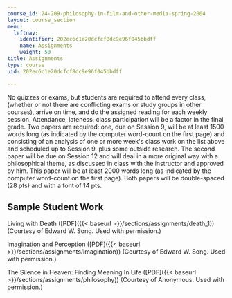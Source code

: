 ```yaml
---
course_id: 24-209-philosophy-in-film-and-other-media-spring-2004
layout: course_section
menu:
  leftnav:
    identifier: 202ec6c1e20dcfcf8dc9e96f045bbdff
    name: Assignments
    weight: 50
title: Assignments
type: course
uid: 202ec6c1e20dcfcf8dc9e96f045bbdff

---
```


No quizzes or exams, but students are required to attend every class, (whether or not there are conflicting exams or study groups in other courses), arrive on time, and do the assigned reading for each weekly session. Attendance, lateness, class participation will be a factor in the final grade. Two papers are required: one, due on Session 9, will be at least 1500 words long (as indicated by the computer word-count on the first page) and consisting of an analysis of one or more week's class work on the list above and scheduled up to Session 9, plus some outside research. The second paper will be due on Session 12 and will deal in a more original way with a philosophical theme, as discussed in class with the instructor and approved by him. This paper will be at least 2000 words long (as indicated by the computer word-count on the first page). Both papers will be double-spaced (28 pts) and with a font of 14 pts.

Sample Student Work
-------------------

Living with Death ([PDF]({{< baseurl >}}/sections/assignments/death_1)) (Courtesy of Edward W. Song. Used with permission.)

Imagination and Perception ([PDF]({{< baseurl >}}/sections/assignments/imagination)) (Courtesy of Edward W. Song. Used with permission.)

The Silence in Heaven: Finding Meaning In Life ([PDF]({{< baseurl >}}/sections/assignments/philosophy)) (Courtesy of Anonymous. Used with permission.)